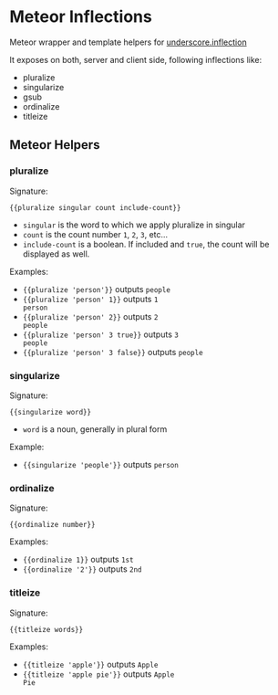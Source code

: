 Meteor Inflections
==================

Meteor wrapper and template helpers for [underscore.inflection](https://github.com/jeremyruppel/underscore.inflection)

It exposes on both, server and client side, following inflections like:

* pluralize
* singularize
* gsub
* ordinalize
* titleize

## Meteor Helpers

### pluralize

Signature:

<code>{{pluralize singular count include-count}}</code>

* <code>singular</code> is the word to which we apply pluralize in singular
* <code>count</code> is the count number <code>1</code>, <code>2</code>, <code>3</code>, etc...
* <code>include-count</code> is a boolean. If included and <code>true</code>,
the count will be displayed as well.

Examples:

* <code>{{pluralize 'person'}}</code> outputs <code>people</code>
* <code>{{pluralize 'person' 1}}</code> outputs <code>1 person</code>
* <code>{{pluralize 'person' 2}}</code> outputs <code>2 people</code>
* <code>{{pluralize 'person' 3 true}}</code> outputs <code>3 people</code>
* <code>{{pluralize 'person' 3 false}}</code> outputs <code>people</code>

### singularize

Signature:

<code>{{singularize word}}</code>

* <code>word</code> is a noun, generally in plural form
 
Example:

* <code>{{singularize 'people'}}</code> outputs <code>person</code>

### ordinalize

Signature:

<code>{{ordinalize number}}</code>

Examples:

* <code>{{ordinalize 1}}</code> outputs <code>1st</code>
* <code>{{ordinalize '2'}}</code> outputs <code>2nd</code>

### titleize

Signature:

<code>{{titleize words}}</code>

Examples:

* <code>{{titleize 'apple'}}</code> outputs <code>Apple</code>
* <code>{{titleize 'apple pie'}}</code> outputs <code>Apple Pie</code>

